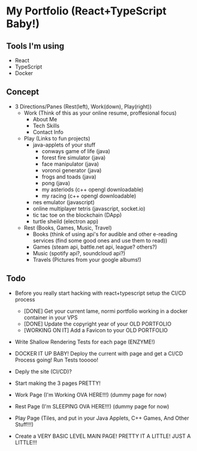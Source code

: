 # My Portfolio (React+TypeScript Baby!)
## Tools I'm using
  - React
  - TypeScript
  - Docker

## Concept
  - 3 Directions/Panes (Rest(left), Work(down), Play(right))
    - Work (Think of this as your online resume, proffesional focus)
      - About Me
      - Tech Skills
      - Contact Info
    - Play (Links to fun projects)
      - java-applets of your stuff
        - conways game of life (java)
        - forest fire simulator (java)
        - face manipulator (java)
        - voronoi generator (java)
        - frogs and toads (java)
        - pong (java)
        - my asteriods (c++ opengl downloadable)
        - my racing (c++ opengl downloadable)
      - nes emulator (javascript)
      - online multiplayer tetris (javascript, socket.io)
      - tic tac toe on the blockchain (DApp)
      - turtle sheild (electron app)
    - Rest (Books, Games, Music, Travel)
      - Books (think of using api's for audible and other e-reading services (find some good ones and use them to read))
      - Games (steam api, battle.net api, league? others?)
      - Music (spotify api?, soundcloud api?)
      - Travels (Pictures from your google albums!)

## Todo
  - Before you really start hacking with react+typescript setup the CI/CD process
    - [DONE] Get your current lame, normi portfolio working in a docker container in your VPS
    - [DONE] Update the copyright year of your OLD PORTFOLIO
    - [WORKING ON IT] Add a Favicon to your OLD PORTFOLIO

  - Write Shallow Rendering Tests for each page (ENZYME!)
  - DOCKER IT UP BABY! Deploy the current with page and get a CI/CD Process going! Run Tests tooooo!

  - Deply the site (CI/CD)?

  - Start making the 3 pages PRETTY!

  - Work Page (I'm Working OVA HERE!!!) (dummy page for now)
  - Rest Page (I'm SLEEPING OVA HERE!!!) (dummy page for now)
  - Play Page (Tiles, and put in your Java Applets, C++ Games, And Other Stuff!!!)

  - Create a VERY BASIC LEVEL MAIN PAGE! PRETTY IT A LITTLE! JUST A LITTLE!!!
